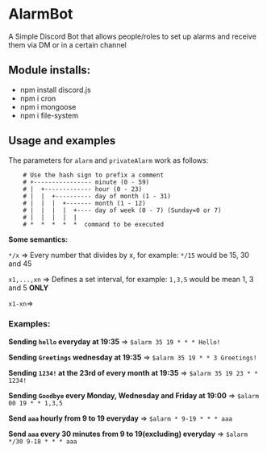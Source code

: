# AlarmBot
A Simple Discord Bot that allows people/roles to set up alarms and receive them via DM or in a certain channel 

## Module installs:
- npm install discord.js
- npm i cron
- npm i mongoose
- npm i file-system

## Usage and examples

The parameters for `alarm` and `privateAlarm` work as follows:

```
    # Use the hash sign to prefix a comment
    # +---------------- minute (0 - 59)
    # |  +------------- hour (0 - 23)
    # |  |  +---------- day of month (1 - 31)
    # |  |  |  +------- month (1 - 12)
    # |  |  |  |  +---- day of week (0 - 7) (Sunday=0 or 7)
    # |  |  |  |  |
    # *  *  *  *  *  command to be executed
```

**Some semantics:**

`*/x` => Every number that divides by x, for example: `*/15`  would be 15, 30 and 45 

`x1,...,xn` => Defines a set interval, for example: `1,3,5` would be mean 1, 3 and 5 **ONLY**

`x1-xn`=> 

### Examples:

**Sending `hello` everyday at 19:35** => `$alarm 35 19 * * * Hello!`

**Sending `Greetings` wednesday at 19:35** => `$alarm 35 19 * * 3 Greetings!`

**Sending `1234!` at the 23rd of every month at 19:35** => `$alarm 35 19 23 * * 1234!`

**Sending `Goodbye` every Monday, Wednesday and Friday at 19:00** => `$alarm  00 19 * * 1,3,5`

**Send `aaa` hourly from 9 to 19 everyday** => `$alarm * 9-19 * * * aaa`

**Send `aaa` every 30 minutes from 9 to 19(excluding) everyday** => `$alarm */30 9-18 * * * aaa`

